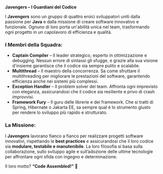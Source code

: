 **Javengers – I Guardiani del Codice**  

I **Javengers** sono un gruppo di quattro eroici sviluppatori uniti dalla passione per **Java** e dalla missione di creare software innovativo e funzionale. Ognuno di loro porta un'abilità unica nel team, trasformando ogni progetto in un capolavoro di efficienza e qualità.  

### **I Membri della Squadra:**  
- **Captain Compiler** – Il leader strategico, esperto in ottimizzazione e debugging. Nessun errore di sintassi gli sfugge, e grazie alla sua visione d'insieme garantisce che il codice sia sempre pulito e scalabile.  
- **Multithread** – Il maestro della concorrenza. Sa come sfruttare il multithreading per migliorare le prestazioni del software, garantendo efficienza anche nei sistemi più complessi.  
- **Exception Handler** – Il problem solver del team. Affronta ogni imprevisto con eleganza, assicurandosi che il codice sia resiliente e privo di crash improvvisi.  
- **Framework Fury** – Il guru delle librerie e dei framework. Che si tratti di Spring, Hibernate o Jakarta EE, sa sempre qual è lo strumento giusto per rendere lo sviluppo più rapido e strutturato.  

### **La Missione:**  
I **Javengers** lavorano fianco a fianco per realizzare progetti software innovativi, rispettando le **best practices** e assicurandosi che il loro codice sia **modulare, testabile e manutenibile**. La loro filosofia si basa sulla collaborazione, sullo sviluppo agile e sull’adozione delle ultime tecnologie per affrontare ogni sfida con ingegno e determinazione.  

Il loro motto? **“Code Assembled!”** 🚀
